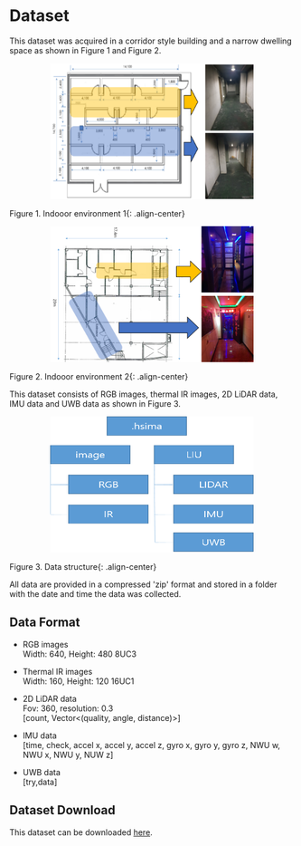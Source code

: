 # Dataset
This dataset was acquired in a corridor style building and a narrow dwelling space as shown in Figure 1 and Figure 2.

<p align="center"><img src="Indoor_environment_1.png"  width="360" height="240"></p>
Figure 1. Indooor environment 1{: .align-center}

<p align="center"><img src="Indoor_environment_2.png"  width="360" height="240"></p>
Figure 2. Indooor environment 2{: .align-center}  

This dataset consists of RGB images, thermal IR images, 2D LiDAR data, IMU data and UWB data as shown in Figure 3.  

<p align="center"><img src="data_structure.png" width="360" height="240"></p>
Figure 3. Data structure{: .align-center}   

All data are provided in a compressed 'zip' format and stored in a folder with the date and time the data was collected.  

## Data Format
- RGB images  
Width: 640, Height: 480 8UC3  

- Thermal IR images  
Width: 160, Height: 120 16UC1  

- 2D LiDAR data  
Fov: 360, resolution: 0.3  
[count, Vector<(quality, angle, distance)>]  

- IMU data  
[time, check, accel x, accel y, accel z, gyro x, gyro y, gyro z, NWU w, NWU x, NWU y, NUW z]  

- UWB data  
[try,data]  



## Dataset Download
This dataset can be downloaded [here](https://drive.google.com/drive/folders/1pY3LgR_v4fpzPi170MBkokT65ScvDaCa?usp=sharing).



